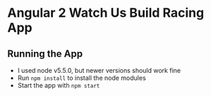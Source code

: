 # Angular 2 Watch Us Build Racing App

## Running the App

 * I used node v5.5.0, but newer versions should work fine
 * Run `npm install` to install the node modules
 * Start the app with `npm start`
